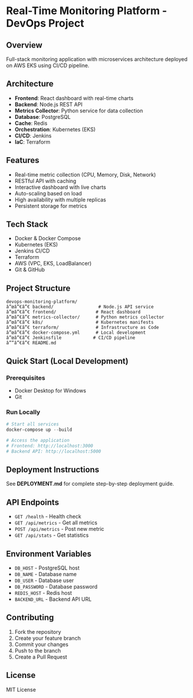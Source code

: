 ﻿# Real-Time Monitoring Platform - DevOps Project

## Overview
Full-stack monitoring application with microservices architecture deployed on AWS EKS using CI/CD pipeline.

## Architecture
- **Frontend**: React dashboard with real-time charts
- **Backend**: Node.js REST API
- **Metrics Collector**: Python service for data collection
- **Database**: PostgreSQL
- **Cache**: Redis
- **Orchestration**: Kubernetes (EKS)
- **CI/CD**: Jenkins
- **IaC**: Terraform

## Features
- Real-time metric collection (CPU, Memory, Disk, Network)
- RESTful API with caching
- Interactive dashboard with live charts
- Auto-scaling based on load
- High availability with multiple replicas
- Persistent storage for metrics

## Tech Stack
- Docker & Docker Compose
- Kubernetes (EKS)
- Jenkins CI/CD
- Terraform
- AWS (VPC, EKS, LoadBalancer)
- Git & GitHub

## Project Structure
```
devops-monitoring-platform/
â”œâ”€â”€ backend/                 # Node.js API service
â”œâ”€â”€ frontend/               # React dashboard
â”œâ”€â”€ metrics-collector/      # Python metrics collector
â”œâ”€â”€ k8s/                    # Kubernetes manifests
â”œâ”€â”€ terraform/              # Infrastructure as Code
â”œâ”€â”€ docker-compose.yml      # Local development
â”œâ”€â”€ Jenkinsfile            # CI/CD pipeline
â””â”€â”€ README.md
```

## Quick Start (Local Development)

### Prerequisites
- Docker Desktop for Windows
- Git

### Run Locally
```powershell
# Start all services
docker-compose up --build

# Access the application
# Frontend: http://localhost:3000
# Backend API: http://localhost:5000
```

## Deployment Instructions

See **DEPLOYMENT.md** for complete step-by-step deployment guide.

## API Endpoints
- `GET /health` - Health check
- `GET /api/metrics` - Get all metrics
- `POST /api/metrics` - Post new metric
- `GET /api/stats` - Get statistics

## Environment Variables
- `DB_HOST` - PostgreSQL host
- `DB_NAME` - Database name
- `DB_USER` - Database user
- `DB_PASSWORD` - Database password
- `REDIS_HOST` - Redis host
- `BACKEND_URL` - Backend API URL

## Contributing
1. Fork the repository
2. Create your feature branch
3. Commit your changes
4. Push to the branch
5. Create a Pull Request

## License
MIT License
